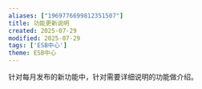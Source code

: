 ```yaml
---
aliases: ["1969776699812351507"]
title: 功能更新说明
created: 2025-07-29
modified: 2025-07-29
tags: ['ESB中心']
theme: ESB中心
---
```


针对每月发布的新功能中，针对需要详细说明的功能做介绍。